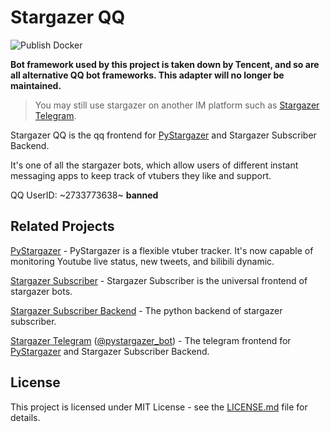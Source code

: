 # Stargazer QQ

![Publish Docker](https://github.com/suisei-cn/stargazer-qq/workflows/Publish%20Docker/badge.svg)

**Bot framework used by this project is taken down by Tencent, and so are all alternative QQ bot frameworks. This adapter will no longer be maintained.**

> You may still use stargazer on another IM platform such as [Stargazer Telegram](https://github.com/suisei-cn/stargazer-telegram).

Stargazer QQ is the qq frontend for [PyStargazer](https://github.com/suisei-cn/pystargazer)
and Stargazer Subscriber Backend.

It's one of all the stargazer bots, which allow users of different instant messaging apps
to keep track of vtubers they like and support.

QQ UserID: ~2733773638~ **banned**

## Related Projects

[PyStargazer](https://github.com/suisei-cn/pystargazer) - PyStargazer is a flexible vtuber tracker. It's now capable of monitoring Youtube live status, new tweets, and bilibili dynamic.

[Stargazer Subscriber](https://github.com/suisei-cn/stargazer-subscriber) - Stargazer Subscriber is the universal frontend of stargazer bots.

[Stargazer Subscriber Backend](https://github.com/suisei-cn/stargazer-subscriber-backend) - The python backend of stargazer subscriber.

[Stargazer Telegram](https://github.com/suisei-cn/stargazer-telegram) ([@pystargazer_bot](https://t.me/pystargazer_bot)) - The telegram frontend for [PyStargazer](https://github.com/suisei-cn/pystargazer)
and Stargazer Subscriber Backend. 

## License

This project is licensed under MIT License - see the [LICENSE.md](LICENSE.md) file for details.
